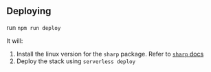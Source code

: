 ## Deploying

run `npm run deploy`

It will:

1. Install the linux version for the `sharp` package. Refer to [`sharp` docs](https://sharp.pixelplumbing.com/install#aws-lambda)
2. Deploy the stack using `serverless deploy`
